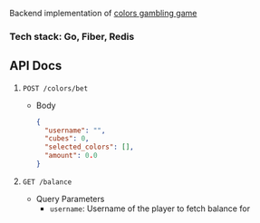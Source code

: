 Backend implementation of [colors gambling game](https://www.hacksawgaming.com/games/colors)

### Tech stack: Go, Fiber, Redis

## API Docs
1. `POST /colors/bet`
   - Body
     ```json
     {
       "username": "",
       "cubes": 0,
       "selected_colors": [],
       "amount": 0.0
     }
     ```

2. `GET /balance`
    - Query Parameters
      - `username`: Username of the player to fetch balance for
